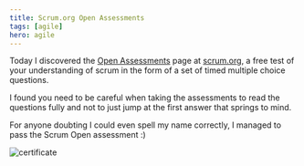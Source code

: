 ```yaml
---
title: Scrum.org Open Assessments
tags: [agile]
hero: agile
---
```


Today I discovered the [Open Assessments](https://www.scrum.org/Assessments/Open-Assessments)
page at [scrum.org](https://www.scrum.org/), a free test of your understanding
of scrum in the form of a set of timed multiple choice questions.

I found you need to be careful when taking the assessments to read the questions
fully and not to just jump at the first answer that springs to mind.

For anyone doubting I could even spell my name correctly, I managed to pass
the Scrum Open assessment :)

![certificate](/assets/img/posts/scrum-assessments/scrum-org-open-assessment.png)
